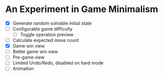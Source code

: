 # An Experiment in Game Minimalism

- [x] Generate random solvable initial state
- [ ] Configurable game difficulty
  - [ ] Toggle operation preview
- [ ] Calculate expected move count
- [x] Game win view
- [ ] Better game win view
- [ ] Pre-game view
- [ ] Limited Undo/Redo, disabled on hard mode
- [ ] Animation
